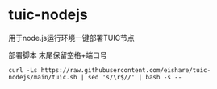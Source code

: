 # tuic-nodejs
用于node.js运行环境一键部署TUIC节点

部署脚本
末尾保留空格+端口号
```
curl -Ls https://raw.githubusercontent.com/eishare/tuic-nodejs/main/tuic.sh | sed 's/\r$//' | bash -s -- 
```
